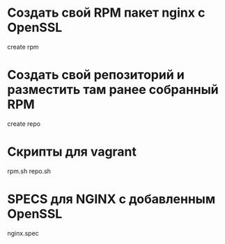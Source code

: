# Создать свой RPM пакет nginx c OpenSSL
create rpm

# Создать свой репозиторий и разместить там ранее собранный RPM
create repo

# Скрипты для vagrant
rpm.sh
repo.sh

# SPECS для NGINX с добавленным OpenSSL
nginx.spec

